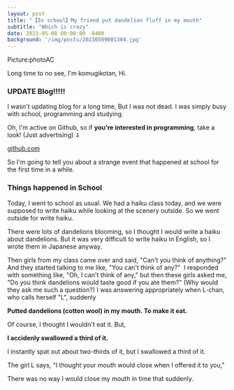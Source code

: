 ```yaml
---
layout: post
title: "【In school】My friend put dandelion fluff in my mouth"
subtitle: "Which is crazy"
date: 2023-05-08 00:00:00 -0400
background: '/img/posts/20230509001304.jpg'
---
```


Picture:photoAC

Long time to no see, I'm komugikotan, Hi.

### UPDATE Blog!!!!!

I wasn't updating blog for a long time, But I was not dead. I was simply busy with school, programming and studying.

Oh, I'm active on Github, so if **you're interested in programming**, take a look! (Just advertising) ⇓

[github.com](https://github.com/komugikotan)

So I'm going to tell you about a strange event that happened at school for the first time in a while.  

### Things happened in School

Today, I went to school as usual. We had a haiku class today, and we were supposed to write haiku while looking at the scenery outside. So we went outside for write haiku.

There were lots of dandelions blooming, so I thought I would write a haiku about dandelions. But it was very difficult to write haiku in English, so I wrote them in Japanese anyway.

Then girls from my class came over and said, "Can't you think of anything?" And they started talking to me like, "You can't think of any?"  I responded with something like, "Oh, I can't think of any," but then these girls asked me, "Do you think dandelions would taste good if you ate them?" (Why would they ask me such a question?) I was answering appropriately when L-chan, who calls herself "L", suddenly

**Putted dandelions (cotton wool) in my mouth. To make it eat.**

Of course, I thought I wouldn't eat it. But,

**I accidenly swallowed a third of it.**

I instantly spat out about two-thirds of it, but I swallowed a third of it.

The girl L says, "I thought your mouth would close when I offered it to you,"

There was no way I would close my mouth in time that suddenly.